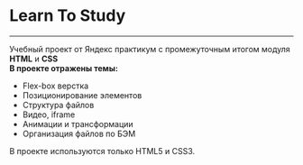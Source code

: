 # Learn To Study
--------------------
Учебный проект от Яндекс практикум с промежуточным итогом модуля **HTML** и **CSS**  
**В проекте отражены темы:**
* Flex-box верстка
* Позиционирование элементов
* Структура файлов
* Видео, iframe
* Анимации и трансформации
* Организация файлов по БЭМ
  
В проекте используются только HTML5 и CSS3.
